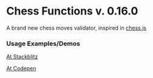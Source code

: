 # Chess Functions v. 0.16.0

A brand new chess moves validator, inspired in [chess.js](https://github.com/jhlywa/chess.js)


### Usage Examples/Demos

[At Stackblitz](https://chess-functions-test.stackblitz.io)

[At Codepen](https://codepen.io/sandyrosario/pen/NWWbmaq)

